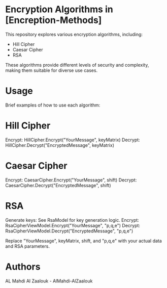 # Encryption Algorithms in [Encreption-Methods]

This repository explores various encryption algorithms, including:

* Hill Cipher
* Caesar Cipher
* RSA

These algorithms provide different levels of security and complexity, making them suitable for diverse use cases.

# Usage
Brief examples of how to use each algorithm:

# Hill Cipher
Encrypt: HillCipher.Encrypt("YourMessage", keyMatrix)
Decrypt: HillCipher.Decrypt("EncryptedMessage", keyMatrix)

# Caesar Cipher
Encrypt: CaesarCipher.Encrypt("YourMessage", shift)
Decrypt: CaesarCipher.Decrypt("EncryptedMessage", shift)

# RSA
Generate keys: See RsaModel for key generation logic.
Encrypt: RsaCipherViewModel.Encrypt("YourMessage", "p,q,e")
Decrypt: RsaCipherViewModel.Decrypt("EncryptedMessage", "p,q,e")

Replace "YourMessage", keyMatrix, shift, and "p,q,e" with your actual data and RSA parameters.

# Authors
AL Mahdi Al Zaalouk - AlMahdi-AlZaalouk
